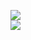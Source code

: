 [![](https://img.shields.io/badge/Made%20With-Github%20Spray-lightgrey.svg?style=for-the-badge&logo=github)](https://github.com/Annihil/github-spray#18299)  
[![](https://i.imgur.com/2DrTn0Z.gif)](https://github.com/Annihil/github-spray)